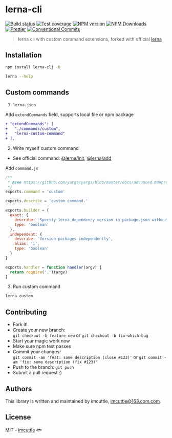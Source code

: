 # lerna-cli

[![Build status](https://img.shields.io/travis/imcuttle/lerna-cli/master.svg?style=flat-square)](https://travis-ci.org/imcuttle/lerna-cli)
[![Test coverage](https://img.shields.io/codecov/c/github/imcuttle/lerna-cli.svg?style=flat-square)](https://codecov.io/github/imcuttle/lerna-cli?branch=master)
[![NPM version](https://img.shields.io/npm/v/lerna-cli.svg?style=flat-square)](https://www.npmjs.com/package/lerna-cli)
[![NPM Downloads](https://img.shields.io/npm/dm/lerna-cli.svg?style=flat-square&maxAge=43200)](https://www.npmjs.com/package/lerna-cli)
[![Prettier](https://img.shields.io/badge/code_style-prettier-ff69b4.svg?style=flat-square)](https://prettier.io/)
[![Conventional Commits](https://img.shields.io/badge/Conventional%20Commits-1.0.0-yellow.svg?style=flat-square)](https://conventionalcommits.org)

> lerna cli with custom command extensions, forked with official [lerna](https://www.npmjs.com/package/lerna)

## Installation

```bash
npm install lerna-cli -D

lerna --help
```

## Custom commands

1. `lerna.json`

Add `extendCommands` field, supports local file or npm package

```diff
+ "extendCommands": [
+   "./commands/custom",
+   "lerna-custom-command"
+ ],
```

2. Write myself custom command

- See official command: [@lerna/init](https://github.com/lerna/lerna/tree/master/commands/init), [@lerna/add](https://github.com/lerna/lerna/tree/master/commands/add)

Add `command.js`

```javascript
/**
 * @see https://github.com/yargs/yargs/blob/master/docs/advanced.md#providing-a-command-module
 */
exports.command = 'custom'

exports.describe = 'custom command.'

exports.builder = {
  exact: {
    describe: 'Specify lerna dependency version in package.json without a caret (^)',
    type: 'boolean'
  },
  independent: {
    describe: 'Version packages independently',
    alias: 'i',
    type: 'boolean'
  }
}

exports.handler = function handler(argv) {
  return require('.')(argv)
}
```

3. Run custom command

```bash
lerna custom
```

## Contributing

- Fork it!
- Create your new branch:  
  `git checkout -b feature-new` or `git checkout -b fix-which-bug`
- Start your magic work now
- Make sure npm test passes
- Commit your changes:  
  `git commit -am 'feat: some description (close #123)'` or `git commit -am 'fix: some description (fix #123)'`
- Push to the branch: `git push`
- Submit a pull request :)

## Authors

This library is written and maintained by imcuttle, <a href="mailto:imcuttle@163.com.com">imcuttle@163.com.com</a>.

## License

MIT - [imcuttle](https://github.com/imcuttle) 🐟
